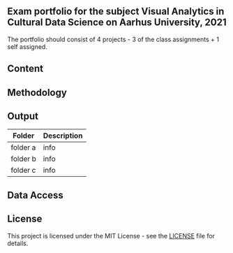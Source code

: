 ## Exam portfolio for the subject Visual Analytics in Cultural Data Science on Aarhus University, 2021
The portfolio should consist of 4 projects - 3 of the class assignments + 1 self assigned.

## Content

## Methodology

## Output

| Folder | Description|
|--------|:-----------|
| folder a | info |
| folder b | info |
| folder c | info |

## Data Access

## License

This project is licensed under the MIT License - see the [LICENSE](LICENSE) file for details.
